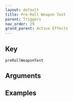 ```yaml
---
layout: default
title: Pre-Roll Weapon Test
parent: Triggers
nav_order: 29
grand_parent: Active Effects
---
```

## Key

`preRollWeaponTest`

## Arguments 

## Examples

